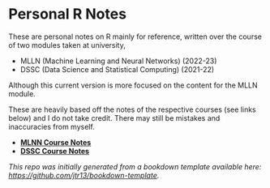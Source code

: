 # Personal R Notes

These are personal notes on R mainly for reference, written over the course of two modules taken at university,

- MLLN (Machine Learning and Neural Networks) (2022-23)
- DSSC (Data Science and Statistical Computing) (2021-22)

Although this current version is more focused on the content for the MLLN module.

These are heavily based off the notes of the respective courses (see links below) and I do not take credit. There may still be mistakes and inaccuracies from myself.

- [**MLNN Course Notes**](https://bookdown.org/hailiangdu80/Machine_Learning_and_Neural_Networks/)
- [**DSSC Course Notes**](https://www.louisaslett.com/Courses/DSSC/notes/)


*This repo was initially generated from a bookdown template available here: https://github.com/jtr13/bookdown-template.*
